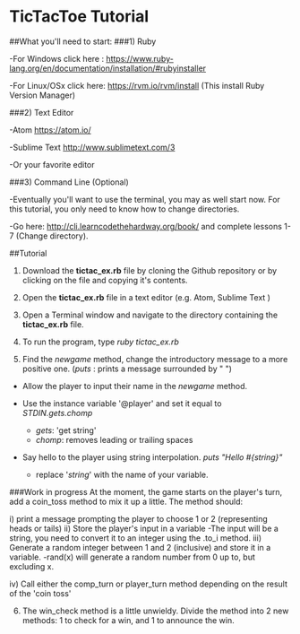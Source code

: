 # TicTacToe Tutorial

##What you'll need to start:
###1) Ruby
  
  -For Windows click here : https://www.ruby-lang.org/en/documentation/installation/#rubyinstaller
  
  -For Linux/OSx click here: https://rvm.io/rvm/install   (This install Ruby Version Manager)
  
###2) Text Editor

  -Atom https://atom.io/
    
  -Sublime Text http://www.sublimetext.com/3
    
  -Or your favorite editor
  
###3) Command Line (Optional)
  
   -Eventually you'll want to use the terminal, you may as well start now. For this tutorial, you only need to know    how to change directories.
  
   -Go here: http://cli.learncodethehardway.org/book/ and complete lessons 1-7 (Change directory).
  
##Tutorial

1) Download the **tictac_ex.rb** file by cloning the Github repository or by clicking on the file and copying it's contents. 

2) Open the **tictac_ex.rb** file in a text editor (e.g. Atom, Sublime Text ) 

3) Open a Terminal window and navigate to the directory containing the **tictac_ex.rb** file.

4) To run the program, type *ruby tictac_ex.rb*

5) Find the *newgame* method, change the introductory message to a more positive one. 
(*puts* : prints a message surrounded by " ") 

  - Allow the player to input their name in the *newgame* method.

  - Use the instance variable '@player' and set it equal to *STDIN.gets.chomp*
  
    - *gets*: 'get string' 
    - *chomp*: removes leading or trailing spaces
    
  - Say hello to the player using string interpolation. *puts "Hello #{string}"* 
    
    - replace '*string*' with the name of your variable.

###Work in progress
 At the moment, the game starts on the player's turn, add a coin_toss method to mix it up a little. The method should:

i) print a message prompting the player to choose 1 or 2 (representing heads or tails) ii) Store the player's input in a variable -The input will be a string, you need to convert it to an integer using the .to_i method. iii) Generate a random integer between 1 and 2 (inclusive) and store it in a variable. -rand(x) will generate a random number from 0 up to, but excluding x.

iv) Call either the comp_turn or player_turn method depending on the result of the 'coin toss'

6) The win_check method is a little unwieldy. Divide the method into 2 new methods: 1 to check for a win, and 1 to announce the win.


